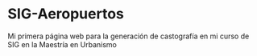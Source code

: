 # SIG-Aeropuertos
Mi primera página web para la generación de castografía en mi curso de SIG en la Maestría en Urbanismo
